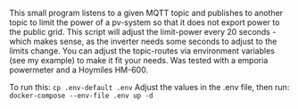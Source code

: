 This small program listens to a given MQTT topic and publishes to another topic to limit the power of a pv-system so that it does not export power to the public grid. This script will adjust the limit-power every 20 seconds - which makes sense, as the inverter needs some seconds to adjust to the limits change.
You can adjust the topic-routes via environment variables (see my example) to make it fit your needs. Was tested with a emporia powermeter and a Hoymiles HM-600.

To run this:
`cp .env-default .env`
Adjust the values in the .env file, then run:
`docker-compose --env-file .env up -d`